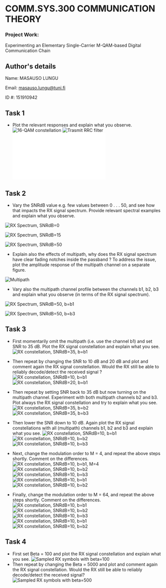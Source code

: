 
# COMM.SYS.300 COMMUNICATION THEORY
### Project Work:
Experimenting an Elementary Single-Carrier M-QAM-based Digital Communication Chain

## Author's details
Name: MASAUSO LUNGU

Email: masauso.lungu@tuni.fi

ID #: 151910942

## Task 1
* Plot the relevant responses and explain what you observe.
![16-QAM constellation](fig1.png "Figure Caption")
![Trasmit RRC filter](fig2.png "Figure Caption")
![TX Spectrum](fig5.fig "Figure Caption")

## Task 2 
* Vary the SNRdB value e.g. few values between 0 . . . 50, and see how that impacts the RX signal
spectrum. Provide relevant spectral examples and explain what you observe.

![RX Spectrum, SNRdB=0](fig5_snr0.png "Figure Caption")

![RX Spectrum, SNRdB=15](fig5_snr15.png "Figure Caption")

![RX Spectrum, SNRdB=50](fig5_snr50.png "Figure Caption")
* Explain also the effects of multipath, why does the RX signal spectrum have clear fading
notches inside the passband ? To address the issue, plot the amplitude response of the multipath channel on a separate figure. 

![Multipath](fig99.png "Figure Caption")

* Vary also the multipath channel profile between the channels b1, b2, b3 and explain what you
observe (in terms of the RX signal spectrum).

![RX Spectrum, SNRdB=50, b=b1](fig5_snr50-b1.png "Figure Caption")

![RX Spectrum, SNRdB=50, b=b3](fig5_snr50-b3.png "Figure Caption")




## Task 3
* First momentarily omit the multipath (i.e. use the channel b1) and set SNR to 35 dB. Plot the
RX signal constellation and explain what you see.
![RX constellation, SNRdB=35, b=b1](fig7_snr35.png "Figure Caption")

* Then repeat by changing the SNR to 10 dB and 20 dB and plot and comment again the RX signal
constellation. Would the RX still be able to reliably decode/detect the received signal ?
![RX constellation, SNRdB=10, b=b1](fig7_snr10.png "Figure Caption")
![RX constellation, SNRdB=20, b=b1](fig7_snr20.png "Figure Caption")

* Then repeat by setting SNR back to 35 dB but now turning on the multipath channel. Experiment with both multipath channels b2 and b3. Plot always the RX signal constellation and try
to explain what you see.
![RX constellation, SNRdB=35, b=b2](fig7_snr35-b2.png "Figure Caption")
![RX constellation, SNRdB=35, b=b3](fig7_snr35-b3.png "Figure Caption")
* Then lower the SNR down to 10 dB. Again plot the RX signal constellations with all (multipath)
channels b1, b2 and b3 and explain what you see.
![RX constellation, SNRdB=10, b=b1](fig7_snr10.png "Figure Caption")
![RX constellation, SNRdB=10, b=b2](fig7_snr10-b2.png "Figure Caption")
![RX constellation, SNRdB=10, b=b3](fig7_snr10-b3.png "Figure Caption")

* Next, change the modulation order to M = 4, and repeat the above steps shortly. Comment on
the differences.
![RX constellation, SNRdB=10, b=b1, M=4](fig7_snr10_m4.png "Figure Caption")
![RX constellation, SNRdB=10, b=b2](fig7_snr20_m4.png "Figure Caption")
![RX constellation, SNRdB=10, b=b3](fig7_snr35_m4.png "Figure Caption")
![RX constellation, SNRdB=10, b=b1](fig7_snr35-b2-m4.png "Figure Caption")
![RX constellation, SNRdB=10, b=b2](fig7_snr35-b3-m4.png "Figure Caption")

* Finally, change the modulation order to M = 64, and repeat the above steps shortly. Comment
on the differences.
![RX constellation, SNRdB=10, b=b1](fig7_snr10-b1-m64.png "Figure Caption")
![RX constellation, SNRdB=10, b=b2](fig7_snr20-b1-m64.png "Figure Caption")
![RX constellation, SNRdB=10, b=b3](fig7_snr35-b1-m64.png "Figure Caption")
![RX constellation, SNRdB=10, b=b1](fig7_snr35-b2-m64.png "Figure Caption")
![RX constellation, SNRdB=10, b=b2](fig7_snr35-b3-m64.png "Figure Caption")

## Task 4
*  First set Beta = 100 and plot the RX signal constellation and explain what you see.
![Sampled RX symbols with beta=100](fig8_beta100.png "Figure Caption")
* Then repeat by changing the Beta = 5000 and plot and comment again the RX signal constellation. Would the RX still be able to reliably decode/detect the received signal?
![Sampled RX symbols with beta=500](fig8_beta5000.png "Figure Caption")